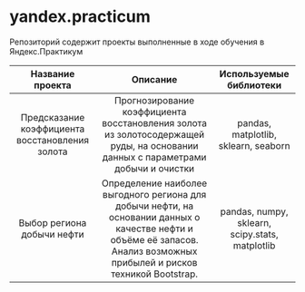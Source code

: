 # yandex.practicum
Репозиторий содержит проекты выполненные в ходе обучения в Яндекс.Практикум

| Название проекта                         | Описание                | Используемые библиотеки     |
| :---------------------------------------:| :---------------------: |:---------------------------:|
| Предсказание коэффициента восстановления золота| Прогнозирование коэффициента восстановления золота из золотосодержащей руды, на основании данных с параметрами добычи и очистки   | pandas, matplotlib, sklearn, seaborn |
| Выбор региона добычи нефти| Определение наиболее выгодного региона для добычи нефти, на основании данных о качестве нефти и объёме её запасов. Анализ возможных прибылей и рисков техникой Bootstrap.    | pandas, numpy, sklearn, scipy.stats, matplotlib |
